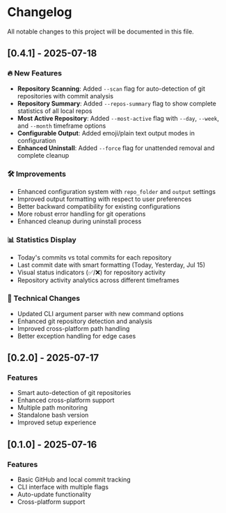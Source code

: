 # Changelog

All notable changes to this project will be documented in this file.

## [0.4.1] - 2025-07-18

### 🔥 New Features
- **Repository Scanning**: Added `--scan` flag for auto-detection of git repositories with commit analysis
- **Repository Summary**: Added `--repos-summary` flag to show complete statistics of all local repos
- **Most Active Repository**: Added `--most-active` flag with `--day`, `--week`, and `--month` timeframe options
- **Configurable Output**: Added emoji/plain text output modes in configuration
- **Enhanced Uninstall**: Added `--force` flag for unattended removal and complete cleanup

### 🛠️ Improvements
- Enhanced configuration system with `repo_folder` and `output` settings
- Improved output formatting with respect to user preferences
- Better backward compatibility for existing configurations
- More robust error handling for git operations
- Enhanced cleanup during uninstall process

### 📊 Statistics Display
- Today's commits vs total commits for each repository
- Last commit date with smart formatting (Today, Yesterday, Jul 15)
- Visual status indicators (✅/❌) for repository activity
- Repository activity analytics across different timeframes

### 🔧 Technical Changes
- Updated CLI argument parser with new command options
- Enhanced git repository detection and analysis
- Improved cross-platform path handling
- Better exception handling for edge cases

## [0.2.0] - 2025-07-17

### Features
- Smart auto-detection of git repositories
- Enhanced cross-platform support
- Multiple path monitoring
- Standalone bash version
- Improved setup experience

## [0.1.0] - 2025-07-16

### Features
- Basic GitHub and local commit tracking
- CLI interface with multiple flags
- Auto-update functionality
- Cross-platform support

